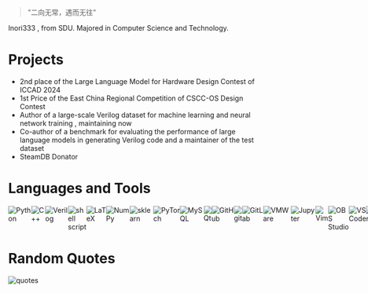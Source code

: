 > "二向无常，遇而无往"

Inori333 , from SDU. Majored in Computer Science and Technology.
# Projects
- 2nd place of the Large Language Model for Hardware Design Contest of ICCAD 2024
- 1st Price of the East China Regional Competition of CSCC-OS Design Contest
- Author of a large-scale Verilog dataset for machine learning and neural network training , maintaining now
- Co-author of a benchmark for evaluating the performance of large language models in generating Verilog code and a maintainer of the test dataset
- SteamDB Donator
# Languages and Tools
<div style="display: flex;">
<img alt="Python" src="https://img.shields.io/badge/-Python-ffbc03?&logo=Python&style=for-the-badge" />
<img alt="C++" src="https://img.shields.io/badge/-C++-00599C?&logo=c%2b%2b&style=for-the-badge" />
<img alt="Verilog" src="https://img.shields.io/badge/verilog-EE3626?style=for-the-badge">
<img alt="shell script" src="https://img.shields.io/badge/shell_script-%23121011.svg?style=for-the-badge&logo=gnu-bash&logoColor=white">
<img alt="LaTeX" src="https://img.shields.io/badge/latex-%23008080.svg?style=for-the-badge&logo=latex&logoColor=white">
<img alt="NumPy" src="https://img.shields.io/badge/numpy-%23013243.svg?&style=for-the-badge&logo=numpy&logoColor=white">
<img alt="sklearn" src="https://img.shields.io/badge/scikit_learn-F7931E?style=for-the-badge&logo=scikit-learn&logoColor=white">
<img alt="PyTorch" src="https://img.shields.io/badge/PyTorch-%23EE4C2C.svg?&style=for-the-badge&logo=PyTorch&logoColor=white">
<img alt="MySQL" src="https://img.shields.io/badge/MySQL-005C84?style=for-the-badge&logo=mysql&logoColor=white">
<img alt="Qt" src="https://img.shields.io/badge/-Qt-96E466?&logo=Qt&style=for-the-badge&logoColor=41CD52" />
<img alt="GitHub" src="https://img.shields.io/badge/github-%23121011.svg?style=for-the-badge&logo=github&logoColor=white" />
<img alt="git" src="https://img.shields.io/badge/-Git-F05032?&style=for-the-badge&logo=git&logoColor=white" />
<img alt="GitLab" src="https://img.shields.io/badge/gitlab-%23181717.svg?style=for-the-badge&logo=gitlab&logoColor=orange">
<img alt="VMWare" src="https://img.shields.io/badge/-VMWare-F38B00?&logo=VMWare&logoColor=607078&style=for-the-badge" />
<img alt="Jupyter" src="https://img.shields.io/badge/jupyter-%23FA0F00.svg?style=for-the-badge&logo=jupyter&logoColor=white">
<img alt="Vim" src="https://img.shields.io/badge/-Vim-019833?&logo=Vim&style=for-the-badge" />
<img alt="OBS Studio" src="https://img.shields.io/badge/obs%20studio-%23181717.svg?style=for-the-badge&logo=obsstudio&logoColor=white">
<img alt="VS Code" src="https://img.shields.io/static/v1?style=for-the-badge&message=VS+Code&color=007ACC&logo=Visual+Studio+Code&logoColor=FFFFFF&label=">
<img alt="PyCharm" src="https://img.shields.io/badge/pycharm-143?style=for-the-badge&logo=pycharm&logoColor=black&color=black&labelColor=green">
<img alt="Keil" src="https://img.shields.io/badge/-Keil-598373?&logo=Arm%20Keil&logoColor=394049&style=for-the-badge" />
<img alt="Anaconda" src="https://img.shields.io/badge/-Anaconda-67B042?&style=for-the-badge&logo=Anaconda&logoColor=white">
<img alt="Docker" src="https://img.shields.io/badge/-Docker-46a2f1?&style=for-the-badge&logo=docker&logoColor=white" />
<img alt="Linux" src="https://img.shields.io/badge/Linux-FCC624?style=for-the-badge&logo=linux&logoColor=black">
<img alt="Ubuntu" src="https://img.shields.io/badge/Ubuntu-E95420?style=for-the-badge&logo=ubuntu&logoColor=white">
<img alt="SteamOS" src="https://img.shields.io/badge/SteamOS-32667F?style=for-the-badge&logo=steamdeck&logoColor=1A9FFF">
<img alt="Android" src="https://img.shields.io/badge/Android-3DDC84?style=for-the-badge&logo=android&logoColor=white">
<img alt="Windows" src="https://img.shields.io/badge/Windows-0078D6?style=for-the-badge&logo=windows&logoColor=white">
<img alt="Windows Terminal" src="https://img.shields.io/badge/windows%20terminal-4D4D4D?style=for-the-badge&logo=windows%20terminal&logoColor=white">
</div>

# Random Quotes
<img alt="quotes" src="https://quotes-github-readme.vercel.app/api?type=horizontal&theme=radical">
